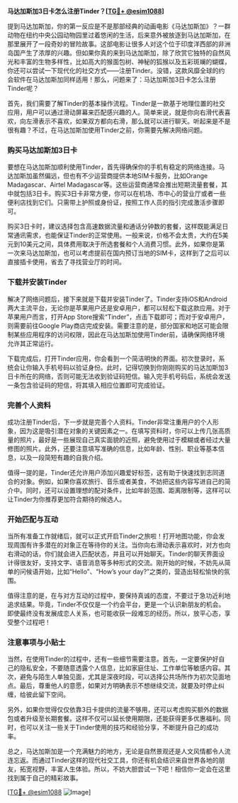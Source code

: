 **马达加斯加3日卡怎么注册Tinder？[[TG💪+ @esim1088](https://t.me/s/esim1088)]**

提到马达加斯加，你的第一反应是不是那部经典的动画电影《马达加斯加》？一群动物在纽约中央公园动物园里过着悠闲的生活，后来意外被放逐到马达加斯加，在那里展开了一段奇妙的冒险故事。这部电影让很多人对这个位于印度洋西部的非洲岛国产生了浓厚的兴趣。但如果你真的来到马达加斯加，除了欣赏它独特的自然风光和丰富的生物多样性，比如高大的猴面包树、神秘的狐猴以及五彩斑斓的蝴蝶，你还可以尝试一下现代化的社交方式——注册Tinder。没错，这款风靡全球的约会软件在马达加斯加同样适用！那么，问题来了：马达加斯加3日卡怎么注册Tinder呢？

首先，我们需要了解Tinder的基本操作流程。Tinder是一款基于地理位置的社交应用，用户可以通过滑动屏幕来匹配感兴趣的人。简单来说，就是你向右滑代表喜欢，向左滑表示不喜欢，如果双方都向右滑，那么就可以进行聊天。听起来是不是很有趣？不过，在马达加斯加使用Tinder之前，你需要先解决网络问题。

### **购买马达加斯加3日卡**

要想在马达加斯加顺利使用Tinder，首先得确保你的手机有稳定的网络连接。马达加斯加虽然偏远，但也有不少运营商提供本地SIM卡服务，比如Orange Madagascar、Airtel Madagascar等。这些运营商通常会推出短期流量套餐，其中就包括3日卡。购买3日卡非常方便，你可以在机场、市中心的营业厅或者一些便利店找到它们。只需带上护照或身份证，按照工作人员的指引完成激活步骤即可。

购买3日卡时，建议选择包含高速数据流量和通话分钟数的套餐，这样既能满足日常通讯需求，也能保证Tinder的正常使用。一般来说，价格不会太贵，大约在5美元到10美元之间，具体费用取决于所选套餐和个人消费习惯。此外，如果你是第一次来马达加斯加，也可以考虑提前在国内预订当地的SIM卡，这样到了之后可以直接插卡使用，省去了寻找营业厅的时间。

### **下载并安装Tinder**

解决了网络问题后，接下来就是下载并安装Tinder了。Tinder支持iOS和Android两大主流平台，无论你是苹果用户还是安卓用户，都可以轻松下载这款应用。对于苹果用户而言，打开App Store搜索“Tinder”，点击下载即可；而对于安卓用户，则需要前往Google Play商店完成安装。需要注意的是，部分国家和地区可能会限制某些应用程序的访问权限，因此在马达加斯加使用Tinder前，请确保网络环境允许其正常运行。

下载完成后，打开Tinder应用，你会看到一个简洁明快的界面。初次登录时，系统会让你输入手机号码以验证身份。此时，记得切换到你刚刚购买的马达加斯加3日卡所在的网络，否则可能无法收到验证码短信。输入完手机号码后，系统会发送一条包含验证码的短信，将其填入相应位置即可完成验证。

### **完善个人资料**

成功注册Tinder后，下一步就是完善个人资料。Tinder非常注重用户的个人形象，因为这是吸引潜在对象的关键因素之一。在填写资料时，你可以上传几张高质量的照片，最好是一些展现自己真实面貌的近照，避免使用过于模糊或者经过大量修图的照片。此外，还要注意填写准确的信息，比如年龄、性别、职业等基本信息，以及一段简短有趣的自我介绍。

值得一提的是，Tinder还允许用户添加兴趣爱好标签，这有助于快速找到志同道合的对象。例如，如果你喜欢旅行、音乐或者美食，不妨把这些内容写进自己的简介中。同时，还可以设置理想的配对条件，比如年龄范围、距离限制等，这样可以让Tinder为你推荐更加符合期待的候选人。

### **开始匹配与互动**

当所有准备工作就绪后，就可以正式开启Tinder之旅啦！打开地图功能，你会发现周围有许多潜在的对象正在等待你的关注。当你向右滑动表示喜欢时，对方也向右滑动的话，你们就会进入匹配状态，并且可以开始聊天。Tinder的聊天界面设计得很友好，支持文字、语音消息等多种形式的交流。刚开始的时候，不妨先从简单的问候语开始，比如“Hello”、“How’s your day?”之类的，营造出轻松愉快的氛围。

值得注意的是，在与对方互动的过程中，要保持真诚的态度，不要过于急功近利地追求结果。毕竟，Tinder不仅仅是一个约会平台，更是一个认识新朋友的机会。即使最终没有发展成恋人关系，也可能收获一段难忘的经历。所以，放平心态，享受整个过程吧！

### **注意事项与小贴士**

当然，在使用Tinder的过程中，还有一些细节需要注意。首先，一定要保护好自己的隐私安全，不要随意透露个人信息，比如家庭住址、工作单位等敏感内容。其次，避免与陌生人单独见面，尤其是深夜时段，可以选择公共场所作为初次见面地点。最后，尊重他人的意愿，如果对方明确表示不想继续交流，就要及时停止纠缠，给彼此留下空间。

另外，如果你觉得仅仅依靠3日卡提供的流量不够用，还可以考虑购买额外的数据包或者升级至长期套餐。这样不仅可以延长使用期限，还能获得更多优惠福利。同时，也可以关注一些关于Tinder使用的技巧和经验分享，不断提升自己的成功率。

总之，马达加斯加是一个充满魅力的地方，无论是自然景观还是人文风情都令人流连忘返。而通过Tinder这样的现代社交工具，你还有机会结识来自世界各地的朋友，拓宽视野，丰富人生体验。所以，不妨大胆尝试一下吧！相信你一定会在这里找到属于自己的精彩故事。

[[TG💪+ @esim1088](https://t.me/s/esim1088) ![Image](https://i.postimg.cc/4NQfJmqS/Snipaste-2025-05-13-00-14-12.png)]
